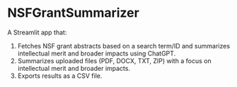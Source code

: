 # NSFGrantSummarizer
A Streamlit app that:
1. Fetches NSF grant abstracts based on a search term/ID and summarizes intellectual merit and broader impacts using ChatGPT.
2. Summarizes uploaded files (PDF, DOCX, TXT, ZIP) with a focus on intellectual merit and broader impacts.
3. Exports results as a CSV file.
